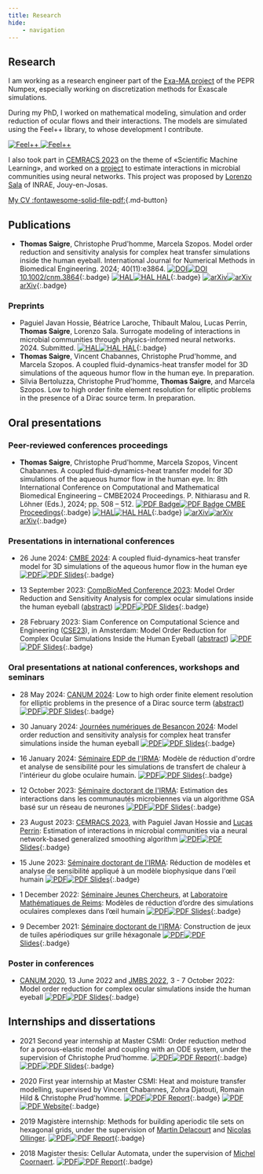 ```yaml
---
title: Research
hide:
    - navigation
---
```


## Research

I am working as a research engineer part of the [Exa-MA project](https://numpex.org/exama-methods-and-algorithms-for-exascale/) of the PEPR Numpex,
especially working on discretization methods for Exascale simulations.

During my PhD, I worked on mathematical modeling, simulation and order reduction of ocular flows and their interactions.
The models are simulated using the Feel++ library, to whose development I contribute.

<div>
    <a href="https://gitbuh.com/feelpp/feelpp">
        <img src="https://ghc.clait.sh/repo/feelpp/feelpp/?bg_color=1e2129&title_color=0366d6&text_color=bec1c6&icon_color=ffffff&show_user=true#only-dark" alt="Feel++">
        <img src="https://ghc.clait.sh/repo/feelpp/feelpp/?bg_color=ffffff&title_color=0366d6&text_color=333333&icon_color=333333&show_user=true#only-light" alt="Feel++">
    </a>
</div>

I also took part in [CEMRACS 2023](http://smai.emath.fr/cemracs/cemracs23/) on the theme of «Scientific Machine Learning», and worked on a [project](http://smai.emath.fr/cemracs/cemracs23/doc/project_Sala_INRAE.pdf) to estimate interactions in microbial communities using neural networks. This project was proposed by [Lorenzo Sala](http://smai.emath.fr/cemracs/cemracs23/doc/project_Sala_INRAE.pdf) of INRAE, Jouy-en-Josas.


[My CV :fontawesome-solid-file-pdf:](cv.pdf){.md-button}




## Publications

- **Thomas Saigre**, Christophe Prud'homme, Marcela Szopos. Model order reduction and sensitivity analysis for complex heat transfer simulations inside the human eyeball. International Journal for Numerical Methods in Biomedical Engineering. 2024; 40(11):e3864.
[![DOI](assets/doi-white.svg#only-dark)![DOI](assets/doi.svg#only-light) 10.1002/cnm.3864](https://doi.org/10.1002/cnm.3864){:.badge}
[![HAL](assets/hal-white.svg#only-dark)![HAL](assets/hal.svg#only-light) HAL](https://hal.science/hal-04361954){:.badge}
[![arXiv](assets/arxiv-white.svg#only-dark)![arXiv](assets/arxiv.svg#only-light) arXiv](https://arxiv.org/abs/2401.01079){:.badge}


### Preprints

- Paguiel Javan Hossie, Béatrice Laroche, Thibault Malou, Lucas Perrin, **Thomas Saigre**, Lorenzo Sala. Surrogate modeling of interactions in microbial communities through physics-informed neural networks. 2024. Submitted.
[![HAL](assets/hal-white.svg#only-dark)![HAL](assets/hal.svg#only-light) HAL](https://hal.inrae.fr/hal-04440736){:.badge}
- **Thomas Saigre**, Vincent Chabannes, Christophe Prud'homme, and Marcela Szopos. A coupled fluid-dynamics-heat transfer model for 3D simulations of the aqueous humor flow in the human eye. In preparation.
- Silvia Bertoluzza, Christophe Prud'homme, **Thomas Saigre**, and Marcela Szopos. Low to high order finite element resolution for elliptic problems in the presence of a Dirac source term. In preparation.


## Oral presentations

### Peer-reviewed conferences proceedings

- **Thomas Saigre**, Christophe Prud'homme, Marcela Szopos, Vincent Chabannes. A coupled fluid-dynamics-heat transfer model for 3D simulations of the aqueous humor flow in the human eye. In: 8th International Conference on Computational and Mathematical Biomedical Engineering – CMBE2024 Proceedings. P. Nithiarasu and R. Löhner (Eds.), 2024; pp. 508 – 512.
[![PDF Badge](assets/book-white.svg#only-dark)![PDF Badge](assets/book.svg#only-light) CMBE Proceedings](https://www.compbiomed.net/2024/cmbe-proceedings.htm){:.badge}
[![HAL](assets/hal-white.svg#only-dark)![HAL](assets/hal.svg#only-light) HAL](https://hal.science/hal-04558924){:.badge}
[![arXiv](assets/arxiv-white.svg#only-dark)![arXiv](assets/arxiv.svg#only-light) arXiv](https://arxiv.org/abs/2404.19353){:.badge}


### Presentations in international conferences

- 26 June 2024: [CMBE 2024](https://www.compbiomed.net/2024/): A coupled fluid-dynamics-heat transfer model for 3D simulations of the aqueous humor flow in the human eye
[![PDF](assets/file-pdf-white.svg#only-dark)![PDF](assets/file-pdf.svg#only-light) Slides](assets/files/talks/2024cmbe.pdf){:.badge}

- 13 September 2023: [CompBioMed Conference 2023](https://www.compbiomed-conference.org/): Model Order Reduction and Sensitivity Analysis for complex ocular simulations inside the human eyeball ([abstract](https://ssl.linklings.net/conferences/CompBioMed/compbiomed2023_program/views/includes/files/pres115s1.pdf))
[![PDF](assets/hal-white.svg#only-dark)![PDF](assets/hal.svg#only-light) Slides](https://cnrs.hal.science/hal-04229070){:.badge}

- 28 February 2023: Siam Conference on Computational Science and Engineering ([CSE23](https://www.siam.org/conferences/cm/conference/cse23)), in Amsterdam: Model Order Reduction for Complex Ocular Simulations Inside the Human Eyeball ([abstract](https://meetings.siam.org/sess/dsp_programsess.cfm?SESSIONCODE=75845))
[![PDF](assets/file-pdf-white.svg#only-dark)![PDF](assets/file-pdf.svg#only-light) Slides](assets/files/talks/2023siam.pdf){:.badge}


### Oral presentations at national conferences, workshops and seminars

- 28 May 2024: [CANUM 2024](https://canum2024.math.cnrs.fr/fr/): Low to high order finite element resolution for elliptic problems in the presence of a Dirac source term ([abstract](https://canum2024.math.cnrs.fr/programme/soumission/90650320-0c8b-42b3-ae5e-d29eadfd3377/abstract.pdf))
[![PDF](assets/file-pdf-white.svg#only-dark)![PDF](assets/file-pdf.svg#only-light) Slides](https://canum2024.math.cnrs.fr/programme/soumission/c3b6a504-2c3e-46c5-a3ca-3a5331b69900/presentation.pdf){:.badge}

- 30 January 2024: [Journées numériques de Besançon 2024](https://sites.google.com/view/jnb2024/): Model order reduction and sensitivity analysis for complex heat transfer simulations inside the human eyeball
[![PDF](assets/file-pdf-white.svg#only-dark)![PDF](assets/file-pdf.svg#only-light) Slides](assets/files/talks/2023jnb.pdf){:.badge}

- 16 January 2024: [Séminaire EDP de l'IRMA](https://seminaire_edp.pages.math.unistra.fr/): Modèle de réduction d'ordre et analyse de sensibilité pour les simulations de transfert de chaleur à l'intérieur du globe oculaire humain.
[![PDF](assets/file-pdf-white.svg#only-dark)![PDF](assets/file-pdf.svg#only-light) Slides](https://seminaire_edp.pages.math.unistra.fr/slides/2024-01-16.pdf){:.badge}

- 12 October 2023: [Séminaire doctorant de l'IRMA](https://irma.math.unistra.fr/seminaires/seminaire-doctorants-2023.html): Estimation des interactions dans les communautés microbiennes via un algorithme GSA basé sur un réseau de neurones
[![PDF](assets/file-pdf-white.svg#only-dark)![PDF](assets/file-pdf.svg#only-light) Slides](assets/files/talks/2023doct-inrae.pdf){:.badge}

- 23 August 2023: [CEMRACS 2023](http://smai.emath.fr/cemracs/cemracs23/), with Paguiel Javan Hossie and [Lucas Perrin](https://sites.google.com/view/webpage-lucas-perrin/home): Estimation of interactions in microbial communities via a neural network-based generalized smoothing algorithm
[![PDF](assets/file-pdf-white.svg#only-dark)![PDF](assets/file-pdf.svg#only-light) Slides](http://smai.emath.fr/cemracs/cemracs23/doc/project_Sala_INRAE_presentation.pdf){:.badge}

- 15 June 2023: [Séminaire doctorant de l'IRMA](https://irma.math.unistra.fr/seminaires/seminaire-doctorants-2023.html): Réduction de modèles et analyse de sensibilité appliqué à un modèle biophysique dans l'œil humain
[![PDF](assets/file-pdf-white.svg#only-dark)![PDF](assets/file-pdf.svg#only-light) Slides](https://irma.math.unistra.fr/~saigre/phd.thomas/talks/20230615-doct/doct.pdf){:.badge}

- 1 December 2022: [Séminaire Jeunes Chercheurs](https://umr9008.pages.math.cnrs.fr/public/seminaire-jeune-chercheur/sjcr/main/index.html), at [Laboratoire Mathématiques de Reims](https://www.univ-reims.fr/lmr/accueil/bienvenue-sur-le-site-du-laboratoire-de-mathematiques,10063,18100.html): Modèles de réduction d’ordre des simulations oculaires complexes dans l’œil humain
[![PDF](assets/file-pdf-white.svg#only-dark)![PDF](assets/file-pdf.svg#only-light) Slides](https://irma.math.unistra.fr/~saigre/phd.thomas/talks/20221201-reims/reims.pdf){:.badge}

- 9 December 2021: [Séminaire doctorant de l'IRMA](https://irma.math.unistra.fr/seminaires/seminaire-doctorants-2021.html): Construction de jeux de tuiles apériodiques sur grille héxagonale
[![PDF](assets/file-pdf-white.svg#only-dark)![PDF](assets/file-pdf.svg#only-light) Slides](assets/files/talks/2021pavages.pdf){:.badge}


### Poster in conferences

- [CANUM 2020](https://canum2020.math.cnrs.fr/accueil/), 13 June 2022 and [JMBS 2022](https://jmbs2022.sciencesconf.org/), 3 - 7 October 2022: Model order reduction for complex ocular simulations inside the human eyeball
[![PDF](assets/file-pdf-white.svg#only-dark)![PDF](assets/file-pdf.svg#only-light) Slides](assets/files/posters/ed.pdf){:.badge}



## Internships and dissertations

- 2021 Second year internship at Master CSMI: Order reduction method for a porous-elastic model and coupling with an ODE system, under the supervision of Christophe Prud'homme.
[![PDF](assets/file-pdf-white.svg#only-dark)![PDF](assets/file-pdf.svg#only-light) Report](http://csmi.cemosis.fr/csmi-stages-2021/m2/_attachments/Saigre-Tardif-Thomas.pdf){:.badge}
[![PDF](assets/file-pdf-white.svg#only-dark)![PDF](assets/file-pdf.svg#only-light) Slides](http://csmi.cemosis.fr/csmi-stages-2021/m2/_attachments/Saigre-Tardif-Thomas-slides.pdf){:.badge}



- 2020 First year internship at Master CSMI: Heat and moisture transfer modelling, supervised by Vincent Chabannes, Zohra Djatouti, Romain Hild & Christophe Prud'homme.
[![PDF](assets/file-pdf-white.svg#only-dark)![PDF](assets/file-pdf.svg#only-light) Report](https://docs.cemosis.fr/ibat/latest/reports/_attachments/report-project-csmi-m1-thomas.pdf){:.badge}
[![PDF](assets/globe-white.svg#only-dark)![PDF](assets/globe.svg#only-light) Website](https://docs.cemosis.fr/ibat/latest/reports/thomas-saigre-tardif/index.html){:.badge}

- 2019 Magistère internship: Methods for building aperiodic tile sets on hexagonal grids, under the supervision of [Martin Delacourt](https://www.univ-orleans.fr/lifo/Members/delacourt/) and [Nicolas Ollinger](https://www.univ-orleans.fr/lifo/Members/Nicolas.Ollinger/).
[![PDF](assets/file-pdf-white.svg#only-dark)![PDF](assets/file-pdf.svg#only-light) Report](assets/files/reports/2019-lifo.pdf){:.badge}

- 2018 Magister thesis: Cellular Automata, under the supervision of [Michel Coornaert](https://irma.math.unistra.fr/~coornaer/).
[![PDF](assets/file-pdf-white.svg#only-dark)![PDF](assets/file-pdf.svg#only-light) Report](assets/files/reports/2018-memoire.pdf){:.badge}

